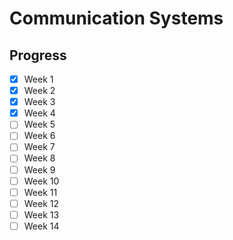 # Communication Systems

## Progress
- [x] Week 1
- [x] Week 2
- [x] Week 3
- [x] Week 4
- [ ] Week 5
- [ ] Week 6
- [ ] Week 7
- [ ] Week 8
- [ ] Week 9
- [ ] Week 10
- [ ] Week 11
- [ ] Week 12
- [ ] Week 13
- [ ] Week 14
